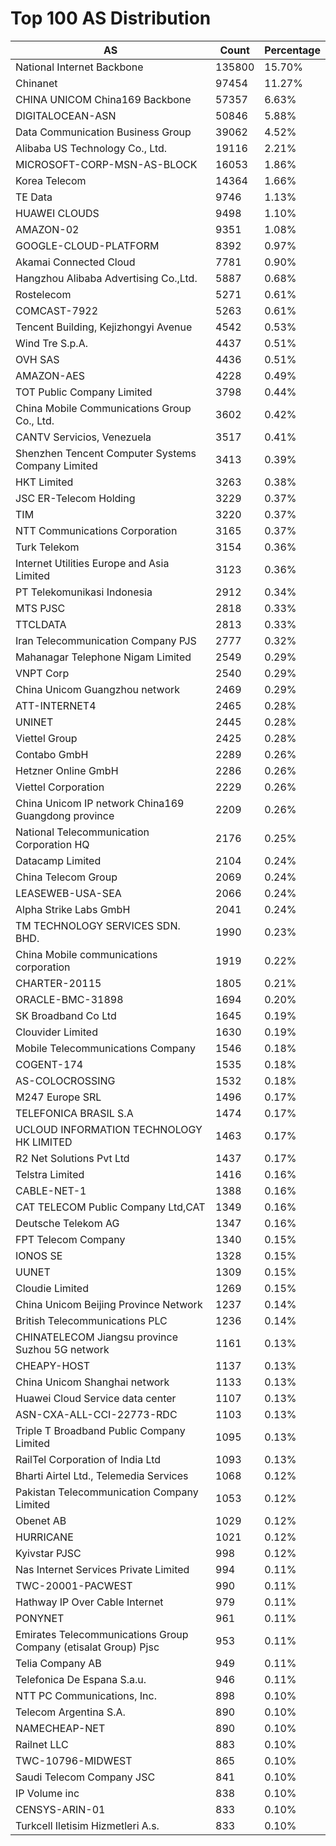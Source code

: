 # Top 100 AS Distribution
| AS | Count | Percentage |
|----|----|----|
| National Internet Backbone | 135800 | 15.70% |
| Chinanet | 97454 | 11.27% |
| CHINA UNICOM China169 Backbone | 57357 | 6.63% |
| DIGITALOCEAN-ASN | 50846 | 5.88% |
| Data Communication Business Group | 39062 | 4.52% |
| Alibaba US Technology Co., Ltd. | 19116 | 2.21% |
| MICROSOFT-CORP-MSN-AS-BLOCK | 16053 | 1.86% |
| Korea Telecom | 14364 | 1.66% |
| TE Data | 9746 | 1.13% |
| HUAWEI CLOUDS | 9498 | 1.10% |
| AMAZON-02 | 9351 | 1.08% |
| GOOGLE-CLOUD-PLATFORM | 8392 | 0.97% |
| Akamai Connected Cloud | 7781 | 0.90% |
| Hangzhou Alibaba Advertising Co.,Ltd. | 5887 | 0.68% |
| Rostelecom | 5271 | 0.61% |
| COMCAST-7922 | 5263 | 0.61% |
| Tencent Building, Kejizhongyi Avenue | 4542 | 0.53% |
| Wind Tre S.p.A. | 4437 | 0.51% |
| OVH SAS | 4436 | 0.51% |
| AMAZON-AES | 4228 | 0.49% |
| TOT Public Company Limited | 3798 | 0.44% |
| China Mobile Communications Group Co., Ltd. | 3602 | 0.42% |
| CANTV Servicios, Venezuela | 3517 | 0.41% |
| Shenzhen Tencent Computer Systems Company Limited | 3413 | 0.39% |
| HKT Limited | 3263 | 0.38% |
| JSC ER-Telecom Holding | 3229 | 0.37% |
| TIM | 3220 | 0.37% |
| NTT Communications Corporation | 3165 | 0.37% |
| Turk Telekom | 3154 | 0.36% |
| Internet Utilities Europe and Asia Limited | 3123 | 0.36% |
| PT Telekomunikasi Indonesia | 2912 | 0.34% |
| MTS PJSC | 2818 | 0.33% |
| TTCLDATA | 2813 | 0.33% |
| Iran Telecommunication Company PJS | 2777 | 0.32% |
| Mahanagar Telephone Nigam Limited | 2549 | 0.29% |
| VNPT Corp | 2540 | 0.29% |
| China Unicom Guangzhou network | 2469 | 0.29% |
| ATT-INTERNET4 | 2465 | 0.28% |
| UNINET | 2445 | 0.28% |
| Viettel Group | 2425 | 0.28% |
| Contabo GmbH | 2289 | 0.26% |
| Hetzner Online GmbH | 2286 | 0.26% |
| Viettel Corporation | 2229 | 0.26% |
| China Unicom IP network China169 Guangdong province | 2209 | 0.26% |
| National Telecommunication Corporation HQ | 2176 | 0.25% |
| Datacamp Limited | 2104 | 0.24% |
| China Telecom Group | 2069 | 0.24% |
| LEASEWEB-USA-SEA | 2066 | 0.24% |
| Alpha Strike Labs GmbH | 2041 | 0.24% |
| TM TECHNOLOGY SERVICES SDN. BHD. | 1990 | 0.23% |
| China Mobile communications corporation | 1919 | 0.22% |
| CHARTER-20115 | 1805 | 0.21% |
| ORACLE-BMC-31898 | 1694 | 0.20% |
| SK Broadband Co Ltd | 1645 | 0.19% |
| Clouvider Limited | 1630 | 0.19% |
| Mobile Telecommunications Company | 1546 | 0.18% |
| COGENT-174 | 1535 | 0.18% |
| AS-COLOCROSSING | 1532 | 0.18% |
| M247 Europe SRL | 1496 | 0.17% |
| TELEFONICA BRASIL S.A | 1474 | 0.17% |
| UCLOUD INFORMATION TECHNOLOGY HK LIMITED | 1463 | 0.17% |
| R2 Net Solutions Pvt Ltd | 1437 | 0.17% |
| Telstra Limited | 1416 | 0.16% |
| CABLE-NET-1 | 1388 | 0.16% |
| CAT TELECOM Public Company Ltd,CAT | 1349 | 0.16% |
| Deutsche Telekom AG | 1347 | 0.16% |
| FPT Telecom Company | 1340 | 0.15% |
| IONOS SE | 1328 | 0.15% |
| UUNET | 1309 | 0.15% |
| Cloudie Limited | 1269 | 0.15% |
| China Unicom Beijing Province Network | 1237 | 0.14% |
| British Telecommunications PLC | 1236 | 0.14% |
| CHINATELECOM Jiangsu province Suzhou 5G network | 1161 | 0.13% |
| CHEAPY-HOST | 1137 | 0.13% |
| China Unicom Shanghai network | 1133 | 0.13% |
| Huawei Cloud Service data center | 1107 | 0.13% |
| ASN-CXA-ALL-CCI-22773-RDC | 1103 | 0.13% |
| Triple T Broadband Public Company Limited | 1095 | 0.13% |
| RailTel Corporation of India Ltd | 1093 | 0.13% |
| Bharti Airtel Ltd., Telemedia Services | 1068 | 0.12% |
| Pakistan Telecommunication Company Limited | 1053 | 0.12% |
| Obenet AB | 1029 | 0.12% |
| HURRICANE | 1021 | 0.12% |
| Kyivstar PJSC | 998 | 0.12% |
| Nas Internet Services Private Limited | 994 | 0.11% |
| TWC-20001-PACWEST | 990 | 0.11% |
| Hathway IP Over Cable Internet | 979 | 0.11% |
| PONYNET | 961 | 0.11% |
| Emirates Telecommunications Group Company (etisalat Group) Pjsc | 953 | 0.11% |
| Telia Company AB | 949 | 0.11% |
| Telefonica De Espana S.a.u. | 946 | 0.11% |
| NTT PC Communications, Inc. | 898 | 0.10% |
| Telecom Argentina S.A. | 890 | 0.10% |
| NAMECHEAP-NET | 890 | 0.10% |
| Railnet LLC | 883 | 0.10% |
| TWC-10796-MIDWEST | 865 | 0.10% |
| Saudi Telecom Company JSC | 841 | 0.10% |
| IP Volume inc | 838 | 0.10% |
| CENSYS-ARIN-01 | 833 | 0.10% |
| Turkcell Iletisim Hizmetleri A.s. | 833 | 0.10% |
